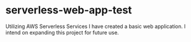 # serverless-web-app-test
Utilizing AWS Serverless Services I have created a basic web application. I intend on expanding this project for future use.
